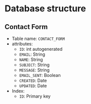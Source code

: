 # Database structure

## Contact Form

- Table name: ``CONTACT_FORM``
- attributes: 
  - ``ID``: int autogenerated
  - ``EMAIL``: String
  - ``NAME``: String
  - ``SUBJECT``: String
  - ``MESSAGE``: String
  - ``EMAIL_SENT``: Boolean
  - ``CREATED``: Date
  - ``UPDATED``: Date
- Index:
  - ``ID``: Primary key